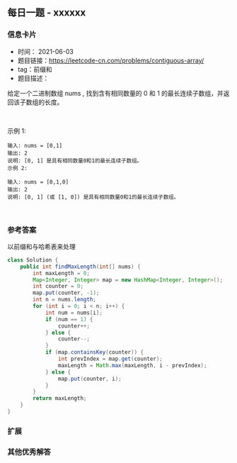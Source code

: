 ## 每日一题 - xxxxxx
### 信息卡片 

- 时间： 2021-06-03
- 题目链接：https://leetcode-cn.com/problems/contiguous-array/
- tag：前缀和
- 题目描述：

给定一个二进制数组 nums , 找到含有相同数量的 0 和 1 的最长连续子数组，并返回该子数组的长度。

 

示例 1:

    输入: nums = [0,1]
    输出: 2
    说明: [0, 1] 是具有相同数量0和1的最长连续子数组。
    示例 2:

    输入: nums = [0,1,0]
    输出: 2
    说明: [0, 1] (或 [1, 0]) 是具有相同数量0和1的最长连续子数组。
 




### 参考答案

以前缀和与哈希表来处理
```java
class Solution {
    public int findMaxLength(int[] nums) {
        int maxLength = 0;
        Map<Integer, Integer> map = new HashMap<Integer, Integer>();
        int counter = 0;
        map.put(counter, -1);
        int n = nums.length;
        for (int i = 0; i < n; i++) {
            int num = nums[i];
            if (num == 1) {
                counter++;
            } else {
                counter--;
            }
            if (map.containsKey(counter)) {
                int prevIndex = map.get(counter);
                maxLength = Math.max(maxLength, i - prevIndex);
            } else {
                map.put(counter, i);
            }
        }
        return maxLength;
    }
}

```

### 扩展

### 其他优秀解答 





